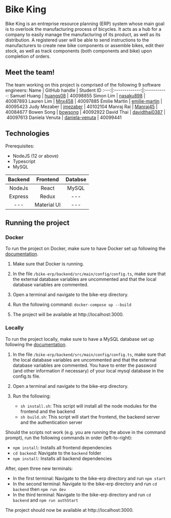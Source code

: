 # Bike King
Bike King is an entreprise resource planning (ERP) system whose main goal is to overlook the manufacturing process of bicycles. It acts as a hub for a company to easily manage the manufacturing of its product, as well as its distribution. A registered user will be able to send instructions to the manufacturers to create new bike components or assemble bikes, edit their stock, as well as track components (both components and bike) upon completion of orders.

## Meet the team!
The team working on this project is comprised of the following 9 software engineers:
Name | GitHub handle | Student ID
:---:|:-------------:|:-----------:
Samuel Huang | [huangs08](https://github.com/huangs08) | 40098855
Simon Lim | [nasaku898](https://github.com/nasaku898) | 40087893
Lauren Lim | [Mnx458](https://github.com/Mnx458) | 40097885
Émilie Martin | [emilie-martin](https://github.com/emilie-martin) | 40095423
Judy Mezaber | [jmezaber](https://github.com/jmezaber) | 40102104
Manraj Rai | [Manraj45](https://github.com/Manraj45) | 40084677
Bowen Song | [bowsong](https://github.com/bowsong) | 40092922
David Thai | [davidthai0387](https://github.com/davidthai0387) | 40097613
Daniela Venuta | [daniela-venuta](https://github.com/daniela-venuta) | 40099441

## Technologies
Prerequisites:
- NodeJS (12 or above)
- Typescript
- MySQL

Backend | Frontend | Databse |
:------:|:--------:|:-------:|
NodeJs | React | MySQL
Express | Redux | ---
--- | Material UI | ---
## Running the project
### Docker
To run the project on Docker, make sure to have Docker set up following the [documentation](https://github.com/nasaku898/soen390-team08/wiki/Setting-up-Docker).

1. Make sure that Docker is running.

2. In the file `/bike-erp/backend/src/main/config/config.ts`, make sure that the external database variables are uncommented and that the local database variables are commented.

3. Open a terminal and navigate to the bike-erp directory.

4. Run the following command: `docker-compose up --build` 

5. The project will be available at http://localhost:3000.

### Locally
To run the project locally, make sure to have a MySQL database set up following the [documentation](https://github.com/nasaku898/soen390-team08/wiki/Setting-up-MySql).

1. In the file `/bike-erp/backend/src/main/config/config.ts`, make sure that the local database variables are uncommented and that the external database variables are commented. You have to enter the password (and other information if necessary) of your local mysql database in the config.ts file.

2. Open a terminal and navigate to the bike-erp directory.

3. Run the following:
    - `sh install.sh`: This script will install all the node modules for the frontend and the backend
    - `sh build.sh`: This script will start the frontend, the backend server and the authentication server

Should the scripts not work (e.g. you are running the above in the command prompt), run the following commands in order (left-to-right):
- `npm install`: Installs all frontend dependencies
- `cd backend`: Navigate to the `backend` folder
- `npm install`: Installs all backend dependencies

After, open three new terminals:
- In the first terminal: Navigate to the bike-erp directory and run `npm start`
- In the second terminal: Navigate to the bike-erp directory and run `cd backend` then `npm run dev`
- In the third terminal: Navigate to the bike-erp directory and run `cd backend` and `npm run authStart`

The project should now be available at http://localhost:3000.
